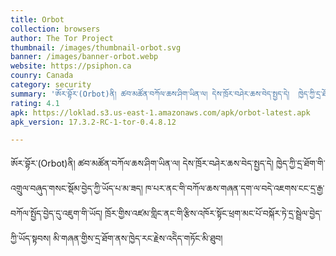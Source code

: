 ```yaml
---
title: Orbot
collection: browsers
author: The Tor Project
thumbnail: /images/thumbnail-orbot.svg
banner: /images/banner-orbot.webp
website: https://psiphon.ca
counry: Canada
category: security
summary: 'ཨོར་བྷོར་(Orbot)ནི། ཚབ་མཚོན་བཀོལ་ཆས་ཤིག་ཡིན་ལ། དེས་ཁྲོར་བཤེར་ཆས་བེད་སྤྱད་དེ།  ཁྱེད་ཀྱི་དྲ་ཐོག་གི་འགྲུལ་བཞུད་གསང་སྡོམ་བྱེད་ཀྱི་ཡོད་པ་མ་ཟད། ཁ་པར་ནང་གི་བཀོལ་ཆས་གཞན་དག་ལ་བདེ་འཇགས་ངང་དྲ་རྒྱ་བཀོལ་སྤྱོད་བྱེད་དུ་འཇུག་གི་ཡོད། ཁྲོར་གྱིས་འཛམ་གླིང་ནང་གི་རྩིས་འཁོར་སྟོང་ཕྲག་མང་པོ་བསྐོར་ཏེ་དྲ་སྦྲེལ་བྱེད་ཀྱི་ཡོད་སྟབས། མི་གཞན་གྱིས་དྲ་ཐོག་ནས་ཁྱེད་རང་རྗེས་འདེེད་གཏོང་མི་ཐུབ། '
rating: 4.1
apk: https://loklad.s3.us-east-1.amazonaws.com/apk/orbot-latest.apk
apk_version: 17.3.2-RC-1-tor-0.4.8.12

---
```


ཨོར་བྷོར་(Orbot)ནི། ཚབ་མཚོན་བཀོལ་ཆས་ཤིག་ཡིན་ལ། དེས་ཁྲོར་བཤེར་ཆས་བེད་སྤྱད་དེ།  ཁྱེད་ཀྱི་དྲ་ཐོག་གི་འགྲུལ་བཞུད་གསང་སྡོམ་བྱེད་ཀྱི་ཡོད་པ་མ་ཟད། ཁ་པར་ནང་གི་བཀོལ་ཆས་གཞན་དག་ལ་བདེ་འཇགས་ངང་དྲ་རྒྱ་བཀོལ་སྤྱོད་བྱེད་དུ་འཇུག་གི་ཡོད། ཁྲོར་གྱིས་འཛམ་གླིང་ནང་གི་རྩིས་འཁོར་སྟོང་ཕྲག་མང་པོ་བསྐོར་ཏེ་དྲ་སྦྲེལ་བྱེད་ཀྱི་ཡོད་སྟབས། མི་གཞན་གྱིས་དྲ་ཐོག་ནས་ཁྱེད་རང་རྗེས་འདེེད་གཏོང་མི་ཐུབ། 
